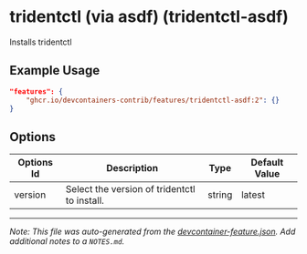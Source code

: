 

# tridentctl (via asdf) (tridentctl-asdf)

Installs tridentctl

## Example Usage

```json
"features": {
    "ghcr.io/devcontainers-contrib/features/tridentctl-asdf:2": {}
}
```

## Options

| Options Id | Description | Type | Default Value |
|-----|-----|-----|-----|
| version | Select the version of tridentctl to install. | string | latest |



---

_Note: This file was auto-generated from the [devcontainer-feature.json](https://github.com/devcontainers-contrib/features/blob/main/src/tridentctl-asdf/devcontainer-feature.json).  Add additional notes to a `NOTES.md`._
